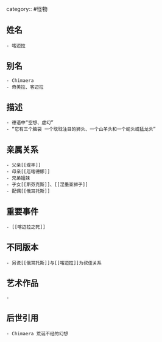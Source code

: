 category:: #怪物
## 姓名
	- 喀迈拉
## 别名
	- Chimaera
	- 奇美拉、客迈拉
## 描述
	- 德语中“空想、虚幻”
	- “它有三个脑袋 一个耽耽注目的狮头、一个山羊头和一个蛇头或猛龙头”
## 亲属关系
	- 父亲[[堤丰]]
	- 母亲[[厄喀德娜]]
	- 兄弟姐妹
	- 子女[[斯芬克斯]]、[[涅墨亚狮子]]
	- 配偶[[俄耳托斯]]
## 重要事件
	- [[喀迈拉之死]]
## 不同版本
	- 另说[[俄耳托斯]]与[[喀迈拉]]为叔侄关系
## 艺术作品
	-
## 后世引用
	- Chimaera 荒诞不经的幻想
